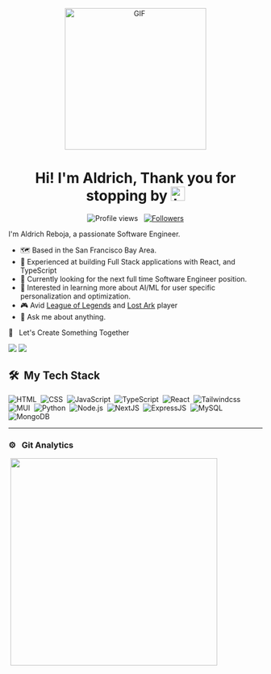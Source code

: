 <p align="center">
<img alt="GIF" src="https://www.icegif.com/wp-content/uploads/2023/12/icegif-96.gif" height="280" />
 <p/>
<h1 align="center"> Hi! I'm Aldrich, Thank you for stopping by <img src="https://user-images.githubusercontent.com/1303154/88677602-1635ba80-d120-11ea-84d8-d263ba5fc3c0.gif" width="28px" alt="hi"></h1>
<p align="center">
  <img src="https://komarev.com/ghpvc/?username=Aktreboja0&color=blue" alt="Profile views" />
  &nbsp;
  <a href="https://github.com/Aktreboja?tab=followers">
    <img src="https://img.shields.io/github/followers/Aktreboja?style=social" alt="Followers" />
  </a>
</p>

I'm Aldrich Reboja, a passionate Software Engineer.


- :world_map: Based in the San Francisco Bay Area.
- :hammer: Experienced at building Full Stack applications with React, and TypeScript
- 🤔 Currently looking for the next full time Software Engineer position.
- 📖 Interested in learning more about AI/ML for user specific personalization and optimization.
- 🎮 Avid [League of Legends](https://www.leagueoflegends.com/en-us/) and [Lost Ark](https://www.playlostark.com/en-us) player
- :speech_balloon: Ask me about anything.

🤝 &nbsp; Let's Create Something Together

[<img src="https://img.shields.io/badge/linkedin-%230077B5.svg?&style=for-the-badge&logo=linkedin&logoColor=white" />](https://www.linkedin.com/in/aktreboja/)
[<img src="https://img.shields.io/badge/Gmail-D14836?style=for-the-badge&logo=gmail&logoColor=white" />](mailto:aktreboja@gmail.com)



  ## 🛠️ &nbsp;My Tech Stack

  ![HTML](https://img.shields.io/badge/-HTML-0D1117?style=flat&logo=HTML5)&nbsp;
  ![CSS](https://img.shields.io/badge/-CSS-0D1117?style=flat&logo=CSS3&logoColor=1572B6)&nbsp;
  ![JavaScript](https://img.shields.io/badge/-JavaScript-0D1117?style=flat&logo=javascript)&nbsp;
  ![TypeScript](https://img.shields.io/badge/-TypeScript-0D1117?style=flat&logo=typescript)&nbsp;
  ![React](https://img.shields.io/badge/-React-0D1117?style=flat&logo=react)&nbsp;
  ![Tailwindcss](https://img.shields.io/badge/Tailwind-0D1117?style=flat&logo=tailwindcss)&nbsp;
  ![MUI](https://img.shields.io/badge/MUI-0D1117?style=flat&logo=mui)&nbsp;
  ![Python](https://img.shields.io/badge/-Python-0D1117?style=flat&logo=python)&nbsp;
  ![Node.js](https://img.shields.io/badge/-Node.js-0D1117?style=flat&logo=node.js)&nbsp;
  ![NextJS](https://img.shields.io/badge/Next.js-0D1117?style=flat&logo=nextdotjs)&nbsp;
  ![ExpressJS](https://img.shields.io/badge/Express.js-0D1117?style=flat&logo=express)&nbsp;
  ![MySQL](https://img.shields.io/badge/MySQL-0D1117?style=flat&logo=mysql)&nbsp;
  ![MongoDB](https://img.shields.io/badge/MongoDB-0D1117?style=flat&logo=mongodb&logoColor=green)&nbsp;
</div>

<hr>

### ⚙️ &nbsp; Git Analytics

<p>&nbsp;<img align="center" src="https://github-readme-stats.vercel.app/api/top-langs/?username=Aktreboja&theme=dark&layout=compact" width="410" /></p>


